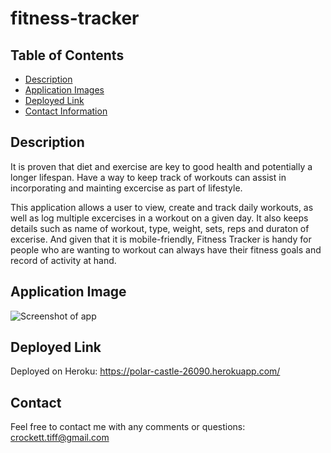 # fitness-tracker 

## Table of Contents
* [Description](#description)
* [Application Images](#images)
* [Deployed Link](#link)
* [Contact Information](#contact) 

## Description 
It is proven that diet and exercise are key to good health and potentially a longer lifespan.  Have a way to keep track of workouts can assist in incorporating and mainting excercise as part of lifestyle.  

This application allows a user to view, create and track daily workouts, as well as log multiple excercises in a workout on a given day.  It also keeps details such as name of workout, type, weight, sets, reps and duraton of excerise. And given that it is mobile-friendly, Fitness Tracker is handy for people who are wanting to workout can always have their fitness goals and record of activity at hand. 

## Application Image

![Screenshot of app]()


## Deployed Link

Deployed on Heroku: https://polar-castle-26090.herokuapp.com/

## Contact 
Feel free to contact me with any comments or questions:
crockett.tiff@gmail.com
















